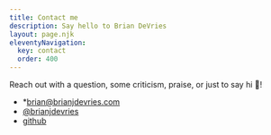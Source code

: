 ```yaml
---
title: Contact me
description: Say hello to Brian DeVries
layout: page.njk
eleventyNavigation:
  key: contact
  order: 400
---
```


Reach out with a question, some criticism, praise, or just to say hi 👋!

- \*[brian@brianjdevries.com](mailto:brian@brianjdevries.com?subject=Hey%20Brian!)
- [@brianjdevries](https://twitter.com/brianjdevries)
- [github](https://github.com/techcarpenter)
